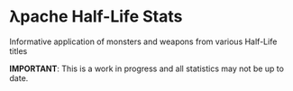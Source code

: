 # λpache Half-Life Stats
Informative application of monsters and weapons from various Half-Life titles

**IMPORTANT**: This is a work in progress and all statistics may not be up to date.
